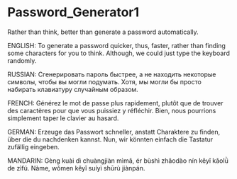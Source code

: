 # Password_Generator1
Rather than think, better than generate a password automatically.

ENGLISH:
To generate a password quicker, thus, faster, rather than finding some characters for you to think. Although, we could just type the keyboard randomly. 

RUSSIAN:
Сгенерировать пароль быстрее, а не находить некоторые символы, чтобы вы могли подумать. Хотя, мы могли бы просто набирать клавиатуру случайным образом.

FRENCH:
Générez le mot de passe plus rapidement, plutôt que de trouver des caractères pour que vous puissiez y réfléchir. Bien, nous pourrions simplement taper le clavier au hasard.

GERMAN:
Erzeuge das Passwort schneller, anstatt Charaktere zu finden, über die du nachdenken kannst. Nun, wir könnten einfach die Tastatur zufällig eingeben.

MANDARIN:
Gèng kuài dì chuàngjiàn mìmǎ, ér bùshì zhǎodào nín kěyǐ kǎolǜ de zìfú. Nàme, wǒmen kěyǐ suíyì shūrù jiànpán.

